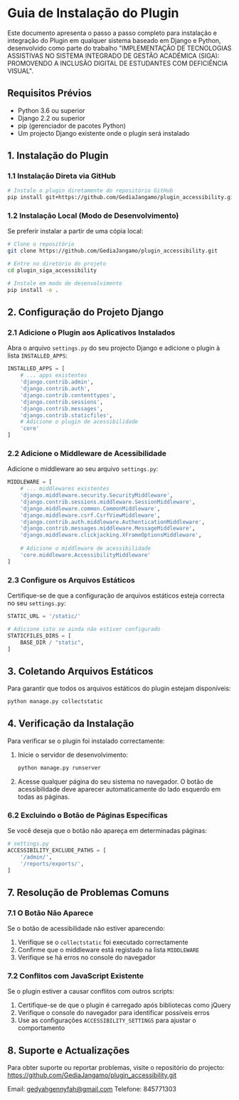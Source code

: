 # Guia de Instalação do Plugin

Este documento apresenta o passo a passo completo para instalação e integração do Plugin em qualquer sistema baseado em Django e Python, desenvolvido como parte do trabalho "IMPLEMENTAÇÃO DE TECNOLOGIAS ASSISTIVAS NO SISTEMA INTEGRADO DE GESTÃO ACADÉMICA (SIGA): PROMOVENDO A INCLUSÃO DIGITAL DE ESTUDANTES COM DEFICIÊNCIA VISUAL".

## Requisitos Prévios

- Python 3.6 ou superior
- Django 2.2 ou superior
- pip (gerenciador de pacotes Python)
- Um projecto Django existente onde o plugin será instalado

## 1. Instalação do Plugin

### 1.1 Instalação Direta via GitHub

```bash
# Instale o plugin diretamente do repositório GitHub
pip install git+https://github.com/GediaJangamo/plugin_accessibility.git
```

### 1.2 Instalação Local (Modo de Desenvolvimento)

Se preferir instalar a partir de uma cópia local:

```bash
# Clone o repositório
git clone https://github.com/GediaJangamo/plugin_accessibility.git

# Entre no diretório do projeto
cd plugin_siga_accessibility

# Instale em modo de desenvolvimento
pip install -e .
```

## 2. Configuração do Projeto Django

### 2.1 Adicione o Plugin aos Aplicativos Instalados

Abra o arquivo `settings.py` do seu projecto Django e adicione o plugin à lista `INSTALLED_APPS`:

```python
INSTALLED_APPS = [
    # ... apps existentes
    'django.contrib.admin',
    'django.contrib.auth',
    'django.contrib.contenttypes',
    'django.contrib.sessions',
    'django.contrib.messages',
    'django.contrib.staticfiles',
    # Adicione o plugin de acessibilidade
    'core' 
]
```

### 2.2 Adicione o Middleware de Acessibilidade

Adicione o middleware ao seu arquivo `settings.py`:

```python
MIDDLEWARE = [
    # ... middlewares existentes
    'django.middleware.security.SecurityMiddleware',
    'django.contrib.sessions.middleware.SessionMiddleware',
    'django.middleware.common.CommonMiddleware',
    'django.middleware.csrf.CsrfViewMiddleware',
    'django.contrib.auth.middleware.AuthenticationMiddleware',
    'django.contrib.messages.middleware.MessageMiddleware',
    'django.middleware.clickjacking.XFrameOptionsMiddleware',
    
    # Adicione o middleware de acessibilidade
    'core.middleware.AccessibilityMiddleware'
]
```

### 2.3 Configure os Arquivos Estáticos

Certifique-se de que a configuração de arquivos estáticos esteja correcta no seu `settings.py`:

```python
STATIC_URL = '/static/'

# Adicione isto se ainda não estiver configurado
STATICFILES_DIRS = [
    BASE_DIR / "static",
]
```

## 3. Coletando Arquivos Estáticos

Para garantir que todos os arquivos estáticos do plugin estejam disponíveis:

```bash
python manage.py collectstatic
```

## 4. Verificação da Instalação

Para verificar se o plugin foi instalado correctamente:

1. Inicie o servidor de desenvolvimento:
   ```bash
   python manage.py runserver
   ```

2. Acesse qualquer página do seu sistema no navegador.
   O botão de acessibilidade deve aparecer automaticamente do lado esquerdo em todas as páginas.


### 6.2 Excluindo o Botão de Páginas Específicas

Se você deseja que o botão não apareça em determinadas páginas:

```python
# settings.py
ACCESSIBILITY_EXCLUDE_PATHS = [
    '/admin/',
    '/reports/exports/',
]
```

## 7. Resolução de Problemas Comuns

### 7.1 O Botão Não Aparece

Se o botão de acessibilidade não estiver aparecendo:

1. Verifique se o `collectstatic` foi executado correctamente
2. Confirme que o middleware está registado na lista `MIDDLEWARE`
3. Verifique se há erros no console do navegador

### 7.2 Conflitos com JavaScript Existente

Se o plugin estiver a causar conflitos com outros scripts:

1. Certifique-se de que o plugin é carregado após bibliotecas como jQuery
2. Verifique o console do navegador para identificar possíveis erros
3. Use as configurações `ACCESSIBILITY_SETTINGS` para ajustar o comportamento


## 8. Suporte e Actualizações

Para obter suporte ou reportar problemas, visite o repositório do projecto:
https://github.com/GediaJangamo/plugin_accessibility.git

Email: gedyahgennyfah@gmail.com
Telefone: 845771303